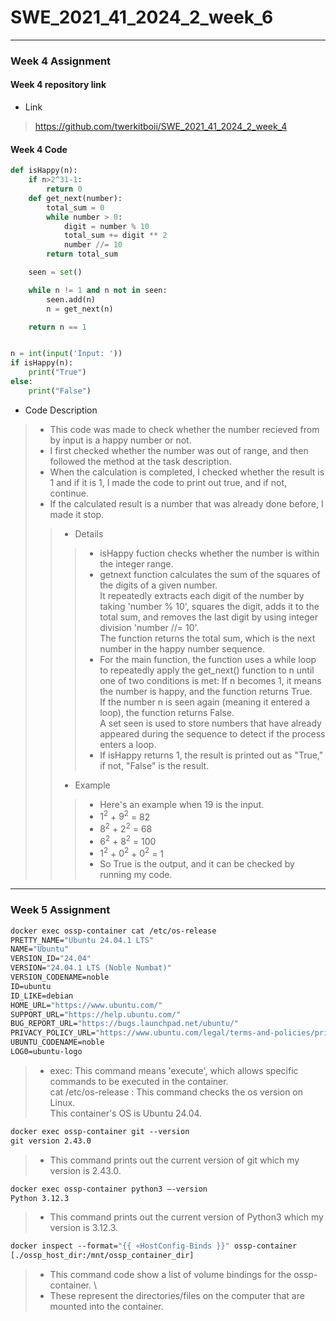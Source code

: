 # SWE_2021_41_2024_2_week_6
___
### Week 4 Assignment
#### Week 4 repository link
- Link
>https://github.com/twerkitboii/SWE_2021_41_2024_2_week_4
#### Week 4 Code

    
```python
def isHappy(n):
    if n>2^31-1:
        return 0
    def get_next(number):
        total_sum = 0
        while number > 0:
            digit = number % 10
            total_sum += digit ** 2
            number //= 10
        return total_sum

    seen = set()

    while n != 1 and n not in seen:
        seen.add(n)
        n = get_next(n)

    return n == 1


n = int(input('Input: '))
if isHappy(n):
    print("True")
else:
    print("False")
```


- Code Description
> - This code was made to check whether the number recieved from by input is a happy number or not.
> - I first checked whether the number was out of range, and then followed the method at the task description.
> - When the calculation is completed, I checked whether the result is 1 and if it is 1, I made the code to print out true, and if not, continue.
> - If the calculated result is a number that was already done before, I made it stop.
>> - Details
>>> - isHappy fuction checks whether the number is within the integer range.
>>> - getnext function calculates the sum of the squares of the digits of a given number. \
>>>   It repeatedly extracts each digit of the number by taking 'number % 10', squares the digit, adds it to the total sum, and removes the last digit by using integer division 'number //= 10'.\
>>>   The function returns the total sum, which is the next number in the happy number sequence.
>>> - For the main function, the function uses a while loop to repeatedly apply the get_next() function to n until one of two conditions is met:
If n becomes 1, it means the number is happy, and the function returns True. \
If the number n is seen again (meaning it entered a loop), the function returns False. \
A set seen is used to store numbers that have already appeared during the sequence to detect if the process enters a loop.
>>> - If isHappy returns 1, the result is printed out as "True," if not, "False" is the result.
>> - Example
>>> - Here's an example when 19 is the input.
>>> - $1^2$ + $9^2$ = 82
>>> - $8^2$ + $2^2$ = 68
>>> - $6^2$ + $8^2$ = 100
>>> - $1^2$ + $0^2$ + $0^2$ = 1
>>> - So True is the output, and it can be checked by running my code.
___
### Week 5 Assignment
```dockerfile
docker exec ossp-container cat /etc/os-release
PRETTY_NAME="Ubuntu 24.04.1 LTS"
NAME="Ubuntu"
VERSION_ID="24.04"
VERSION="24.04.1 LTS (Noble Numbat)"
VERSION_CODENAME=noble
ID=ubuntu
ID_LIKE=debian
HOME_URL="https://www.ubuntu.com/"
SUPPORT_URL="https://help.ubuntu.com/"
BUG_REPORT_URL="https://bugs.launchpad.net/ubuntu/"
PRIVACY_POLICY_URL="https://www.ubuntu.com/legal/terms-and-policies/privacy-policy"
UBUNTU_CODENAME=noble
LOG0=ubuntu-logo
```
> - exec: This command means 'execute', which allows specific commands to be executed in the container. \
    cat /etc/os-release : This command checks the os version on Linux. \
>   This container's OS is Ubuntu 24.04.

```dockerfile
docker exec ossp-container git --version
git version 2.43.0
```
> - This command prints out the current version of git which my version is 2.43.0.

```dockerfile
docker exec ossp-container python3 —-version
Python 3.12.3
```
> - This command prints out the current version of Python3 which my version is 3.12.3.

```dockerfile
docker inspect --format="{{ «HostConfig-Binds }}" ossp-container
[./ossp_host_dir:/mnt/ossp_container_dir]
```
> - This command code show a list of volume bindings for the ossp-container. \
> - These represent the directories/files on the computer that are mounted into the container.
